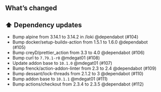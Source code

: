 ## What’s changed
## ⬆️ Dependency updates

- Bump alpine from 3.14.1 to 3.14.2 in /loki @dependabot (#104)
- Bump docker/setup-buildx-action from 1.5.1 to 1.6.0 @dependabot (#105)
- Bump creyD/prettier_action from 3.3 to 4.0 @dependabot (#106)
- Bump curl to `7.79.1-r0` @mdegat01 (#108)
- Update addon base to `10.1.0` @mdegat01 (#107)
- Bump frenck/action-addon-linter from 2.3 to 2.4 @dependabot (#109)
- Bump dessant/lock-threads from 2.1.2 to 3 @dependabot (#110)
- Bump addon base to `10.1.1` @mdegat01 (#111)
- Bump actions/checkout from 2.3.4 to 2.3.5 @dependabot (#112)
